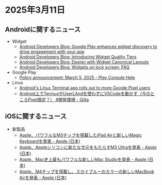 # 2025年3月11日
## Androidに関するニュース
- Widget
  - [Android Developers Blog: Google Play enhances widget discovery to drive engagement with your app](https://android-developers.googleblog.com/2025/03/google-play-enhances-widget-discovery.html)
  - [Android Developers Blog: Introducing Widget Quality Tiers](https://android-developers.googleblog.com/2025/03/introducing-widget-quality-tiers.html)
  - [Android Developers Blog: Design with Widget Canonical Layouts](https://android-developers.googleblog.com/2025/03/design-with-widget-canonical-layouts.html)
  - [Android Developers Blog: Widgets on lock screen: FAQ](https://android-developers.googleblog.com/2025/03/widgets-on-lock-screen-faq.html)
- Google Play
  - [Policy announcement: March 5, 2025 - Play Console Help](https://support.google.com/googleplay/android-developer/answer/15931464)
- Linux
  - [Android's Linux Terminal app rolls out to more Google Pixel users](https://www.androidauthority.com/android-linux-terminal-app-available-3532999/)
  - [Android上でTermuxやUserLAndを使わずにVSCodeを動かす（今のところPixel限定？） #開発環境 - Qiita](https://qiita.com/shun_nishi/items/8cc2bcd34fb192dc215b)

## iOSに関するニュース
- 新製品
  - [Apple、パワフルなM3チップを搭載したiPad Airと新しいMagic Keyboardを発表 - Apple (日本)](https://www.apple.com/jp/newsroom/2025/03/apple-introduces-ipad-air-with-powerful-m3-chip-and-new-magic-keyboard/)
  - [Apple、Appleシリコンに新たな次元をもたらすM3 Ultraを発表 - Apple (日本)](https://www.apple.com/jp/newsroom/2025/03/apple-reveals-m3-ultra-taking-apple-silicon-to-a-new-extreme/)
  - [Apple、Mac史上最もパワフルな新しいMac Studioを発表 - Apple (日本)](https://www.apple.com/jp/newsroom/2025/03/apple-unveils-new-mac-studio-the-most-powerful-mac-ever/)
  - [Apple、M4チップを搭載し、スカイブルーのカラーの新しいMacBook Airを発表 - Apple (日本)](https://www.apple.com/jp/newsroom/2025/03/apple-introduces-the-new-macbook-air-with-the-m4-chip-and-a-sky-blue-color/)
